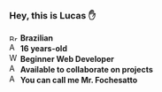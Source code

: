 ### Hey, this is Lucas ✋

<img src="https://cdn.countryflags.com/thumbs/brazil/flag-400.png" alt="Brazil" width="16px" height="11px"> <strong> Brazilian</strong> <br>
<img src="https://icon-library.com/images/age-icon-png/age-icon-png-14.jpg" alt="Aged" width="16px" height="16px"> <strong> 16 years-old</strong> <br>
<img src="https://www.pngkit.com/png/detail/333-3332577_web-development-icon-png-clipart-website-development-web.png" alt="Web development" width="16px" height="16px"> <strong> Beginner Web Developer</strong> <br>
<img src="https://cdn.onlinewebfonts.com/svg/img_107123.png" alt="Available" width="16px" height="16px"> <strong> Available to collaborate on projects</strong> <br>
<img src="https://image.flaticon.com/icons/png/512/25/25361.png" alt="Available" width="16px" height="16px"> <strong> You can call me Mr. Fochesatto </strong> <br>


